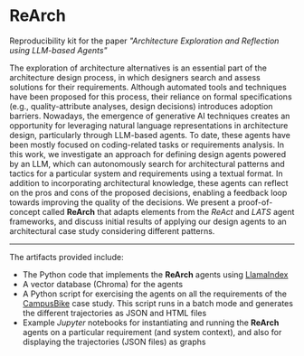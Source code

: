 # ReArch
Reproducibility kit for the paper *"Architecture Exploration and Reflection using LLM-based Agents"*

The exploration of architecture alternatives is an essential part of the architecture design process, in which designers search and assess solutions for their requirements. Although automated tools and techniques have been proposed for this process, their reliance on formal specifications (e.g., quality-attribute analyses, design decisions) introduces adoption barriers. Nowadays, the emergence of generative AI techniques creates an opportunity for leveraging natural language representations in architecture design, particularly through LLM-based agents. To date, these agents have been mostly focused on coding-related tasks or requirements analysis. In this work, we investigate an approach for defining design agents powered by an LLM, which can autonomously search for architectural patterns and tactics for a particular system and requirements using a textual format. In addition to incorporating architectural knowledge, these agents can reflect on the pros and cons of the proposed decisions, enabling a feedback loop towards improving the quality of the decisions. We present a proof-of-concept called **ReArch** that adapts elements from the *ReAct* and *LATS* agent frameworks, and discuss initial results of applying our design agents to an architectural case study considering different patterns.

----
The artifacts provided include:
* The Python code that implements the **ReArch** agents using [LlamaIndex](https://www.llamaindex.ai/)
* A vector database (Chroma) for the agents
* A Python script for exercising the agents on all the requirements of the [CampusBike](https://github.com/shamimaaktar1/ChatGPT4SA) case study. This script runs in a batch mode and generates the different trajectories as JSON and HTML files
* Example *Jupyter* notebooks for instantiating and running the **ReArch** agents on a particular requirement (and system context), and also for displaying the trajectories (JSON files) as graphs
